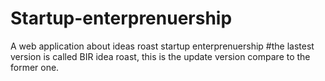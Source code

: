 # Startup-enterprenuership
A web application about ideas roast startup enterprenuership
#the lastest version is called BIR idea roast, this is the update version compare to the former one.
